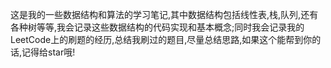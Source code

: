 ​	这是我的一些数据结构和算法的学习笔记,其中数据结构包括线性表,栈,队列,还有各种树等等,我会记录这些数据结构的代码实现和基本概念;同时我会记录我的LeetCode上的刷题的经历,总结我刷过的题目,尽量总结思路,如果这个能帮到你的话,记得给star哦!